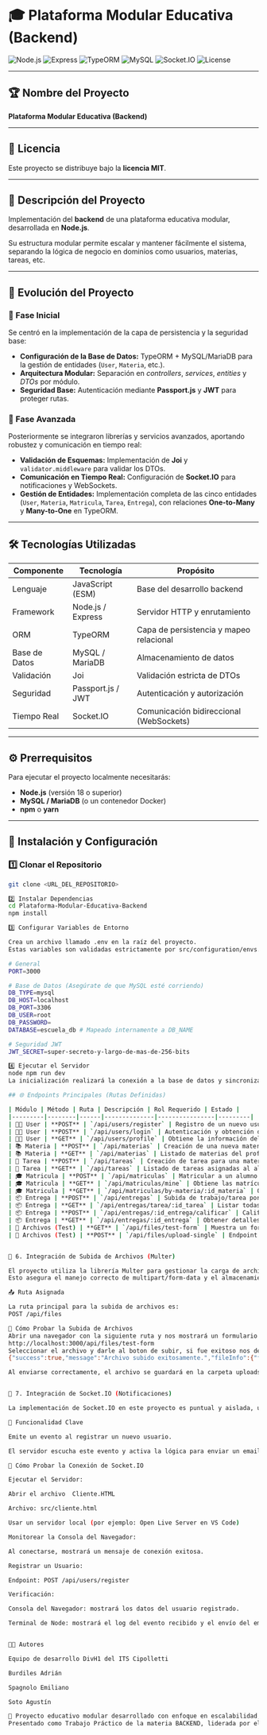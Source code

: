 # 🎓 Plataforma Modular Educativa (Backend)

![Node.js](https://img.shields.io/badge/Node.js-18+-green?logo=node.js)
![Express](https://img.shields.io/badge/Express.js-Framework-lightgrey?logo=express)
![TypeORM](https://img.shields.io/badge/TypeORM-ORM-orange?logo=typeorm)
![MySQL](https://img.shields.io/badge/MySQL-Database-blue?logo=mysql)
![Socket.IO](https://img.shields.io/badge/Socket.IO-Realtime-black?logo=socket.io)
![License](https://img.shields.io/badge/License-MIT-yellow.svg)

---

## 🏆 Nombre del Proyecto
**Plataforma Modular Educativa (Backend)**

---

## 📜 Licencia
Este proyecto se distribuye bajo la **licencia MIT**.

---

## 📝 Descripción del Proyecto
Implementación del **backend** de una plataforma educativa modular, desarrollada en **Node.js**.

Su estructura modular permite escalar y mantener fácilmente el sistema, separando la lógica de negocio en dominios como usuarios, materias, tareas, etc.

---

## 🚀 Evolución del Proyecto

### 🔹 Fase Inicial
Se centró en la implementación de la capa de persistencia y la seguridad base:

- **Configuración de la Base de Datos:** TypeORM + MySQL/MariaDB para la gestión de entidades (`User`, `Materia`, etc.).  
- **Arquitectura Modular:** Separación en *controllers*, *services*, *entities* y *DTOs* por módulo.  
- **Seguridad Base:** Autenticación mediante **Passport.js** y **JWT** para proteger rutas.

### 🔹 Fase Avanzada
Posteriormente se integraron librerías y servicios avanzados, aportando robustez y comunicación en tiempo real:

- **Validación de Esquemas:** Implementación de **Joi** y `validator.middleware` para validar los DTOs.  
- **Comunicación en Tiempo Real:** Configuración de **Socket.IO** para notificaciones y WebSockets.  
- **Gestión de Entidades:** Implementación completa de las cinco entidades (`User`, `Materia`, `Matricula`, `Tarea`, `Entrega`), con relaciones **One-to-Many** y **Many-to-One** en TypeORM.

---

## 🛠️ Tecnologías Utilizadas

| **Componente** | **Tecnología** | **Propósito** |
|----------------|----------------|----------------|
| Lenguaje | JavaScript (ESM) | Base del desarrollo backend |
| Framework | Node.js / Express | Servidor HTTP y enrutamiento |
| ORM | TypeORM | Capa de persistencia y mapeo relacional |
| Base de Datos | MySQL / MariaDB | Almacenamiento de datos |
| Validación | Joi | Validación estricta de DTOs |
| Seguridad | Passport.js / JWT | Autenticación y autorización |
| Tiempo Real | Socket.IO | Comunicación bidireccional (WebSockets) |

---

## ⚙️ Prerrequisitos

Para ejecutar el proyecto localmente necesitarás:

- **Node.js** (versión 18 o superior)
- **MySQL / MariaDB** (o un contenedor Docker)
- **npm** o **yarn**

---

## 🚀 Instalación y Configuración

### 1️⃣ Clonar el Repositorio
```bash
git clone <URL_DEL_REPOSITORIO>

2️⃣ Instalar Dependencias
cd Plataforma-Modular-Educativa-Backend
npm install

3️⃣ Configurar Variables de Entorno

Crea un archivo llamado .env en la raíz del proyecto.
Estas variables son validadas estrictamente por src/configuration/envs.js.

# General
PORT=3000

# Base de Datos (Asegúrate de que MySQL esté corriendo)
DB_TYPE=mysql
DB_HOST=localhost
DB_PORT=3306
DB_USER=root
DB_PASSWORD=
DATABASE=escuela_db # Mapeado internamente a DB_NAME

# Seguridad JWT
JWT_SECRET=super-secreto-y-largo-de-mas-de-256-bits

4️⃣ Ejecutar el Servidor
node npm run dev
La inicialización realizará la conexión a la base de datos y sincronizará las entidades (creando las tablas si no existen).

## 🌐 Endpoints Principales (Rutas Definidas)

| Módulo | Método | Ruta | Descripción | Rol Requerido | Estado |
|---------|--------|------|--------------|----------------|---------|
| 🧑‍🎓 User | **POST** | `/api/users/register` | Registro de un nuevo usuario (Alumno, Profesor o Admin). | Público | ✅ 201 |
| 🧑‍🎓 User | **POST** | `/api/users/login` | Autenticación y obtención de un token JWT. | Público | ✅ 200 |
| 🧑‍🎓 User | **GET** | `/api/users/profile` | Obtiene la información del usuario autenticado. | Privado (JWT) | ✅ 200 |
| 📚 Materia | **POST** | `/api/materias` | Creación de una nueva materia. | Profesor/Admin | ✅ 201 |
| 📚 Materia | **GET** | `/api/materias` | Listado de materias del profesor logueado. | Profesor | ✅ 200 |
| 📝 Tarea | **POST** | `/api/tareas` | Creación de tarea para una materia. | Profesor/Admin | ✅ 201 |
| 📝 Tarea | **GET** | `/api/tareas` | Listado de tareas asignadas al alumno (o todas, con filtros). | Alumno | ✅ 200 |
| 🎓 Matricula | **POST** | `/api/matriculas` | Matricular a un alumno en una materia. | Admin/Profesor | ✅ 201 |
| 🎓 Matricula | **GET** | `/api/matriculas/mine` | Obtiene las matrículas (materias) del usuario autenticado (Alumno). | Alumno | ✅ 200 |
| 🎓 Matricula | **GET** | `/api/matriculas/by-materia/:id_materia` | Obtiene todos los alumnos matriculados en una materia específica. | Profesor/Admin | ✅ 200 |
| 📦 Entrega | **POST** | `/api/entregas` | Subida de trabajo/tarea por el alumno (usa Multer). | Alumno | ✅ 201 |
| 📦 Entrega | **GET** | `/api/entregas/tarea/:id_tarea` | Listar todas las entregas para una tarea. | Profesor/Admin | ✅ 200 |
| 📦 Entrega | **POST** | `/api/entregas/:id_entrega/calificar` | Calificar una entrega específica. | Profesor/Admin | ✅ 200 |
| 📦 Entrega | **GET** | `/api/entregas/:id_entrega` | Obtener detalles de una entrega específica. | Alumno/Profesor/Admin | ✅ 200 |
| 📁 Archivos (Test) | **GET** | `/api/files/test-form` | Muestra un formulario HTML para probar la subida de archivos (Multer). | Público | ✅ 200 |
| 📁 Archivos (Test) | **POST** | `/api/files/upload-single` | Endpoint de prueba para subir un archivo único (documento). | Público | ✅ 200 |


💾 6. Integración de Subida de Archivos (Multer)

El proyecto utiliza la librería Multer para gestionar la carga de archivos binarios, específicamente para las entregas de tareas.
Esto asegura el manejo correcto de multipart/form-data y el almacenamiento seguro de los archivos en el servidor.

📤 Ruta Asignada

La ruta principal para la subida de archivos es:
POST /api/files

🧪 Cómo Probar la Subida de Archivos
Abrir una navegador con la siguiente ruta y nos mostrará un formulario sencillo
http://localhost:3000/api/files/test-form
Seleccionar el archivo y darle al boton de subir, si fue exitoso nos devolvera el siguiente objeto:
{"success":true,"message":"Archivo subido exitosamente.","fileInfo":{"filename":"documento-1761611702642-823872563.pdf","mimetype":"application/pdf","size":88925}}

Al enviarse correctamente, el archivo se guardará en la carpeta uploads/ en la raíz del proyecto.


🔔 7. Integración de Socket.IO (Notificaciones)

La implementación de Socket.IO en este proyecto es puntual y aislada, utilizada para gestionar notificaciones de eventos importantes (no un chat general).

🎯 Funcionalidad Clave

Emite un evento al registrar un nuevo usuario.

El servidor escucha este evento y activa la lógica para enviar un email de bienvenida.

🧪 Cómo Probar la Conexión de Socket.IO

Ejecutar el Servidor:

Abrir el archivo  Cliente.HTML

Archivo: src/cliente.html

Usar un servidor local (por ejemplo: Open Live Server en VS Code)

Monitorear la Consola del Navegador:

Al conectarse, mostrará un mensaje de conexión exitosa.

Registrar un Usuario:

Endpoint: POST /api/users/register

Verificación:

Consola del Navegador: mostrará los datos del usuario registrado.

Terminal de Node: mostrará el log del evento recibido y el envío del email.


👨‍💻 Autores

Equipo de desarrollo DivH1 del ITS Cipolletti

Burdiles Adrián

Spagnolo Emiliano

Soto Agustín

📘 Proyecto educativo modular desarrollado con enfoque en escalabilidad, mantenibilidad y buenas prácticas en Node.js.
Presentado como Trabajo Práctico de la materia BACKEND, liderada por el Profesor Roberto Aqueveque.












